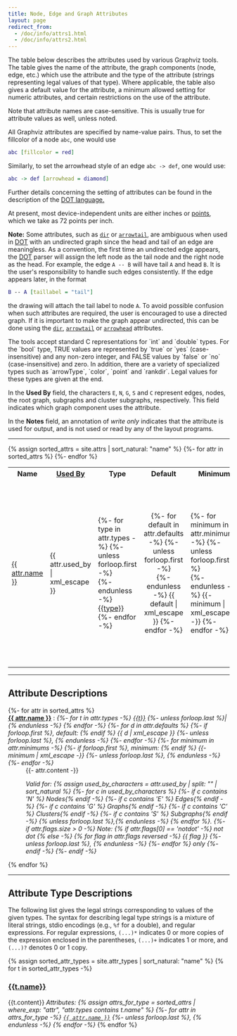 ```yaml
---
title: Node, Edge and Graph Attributes
layout: page
redirect_from:
  - /doc/info/attrs1.html
  - /doc/info/attrs2.html
---
```

The table below describes the attributes used by various Graphviz tools.
The table gives the name of the attribute, the graph components (node,
edge, etc.) which use the attribute and the type of the attribute
(strings representing legal values of that type). Where applicable, the table
also gives a default value for the attribute, a minimum allowed setting
for numeric attributes, and certain restrictions on the use of the attribute.

Note that attribute names are case-sensitive. 
This is usually true for attribute values as well, unless noted.

All Graphviz attributes are specified by name-value pairs. Thus, to
set the fillcolor of a node `abc`, one would use

```dot
abc [fillcolor = red]
```
Similarly, to set the arrowhead style of an edge `abc -> def`,
one would use:

```dot
abc -> def [arrowhead = diamond]
```

Further details concerning the setting of attributes can be found
in the description of the [DOT language.](lang.html)

At present, most device-independent units are either inches or
<A ID="points" HREF="http://en.wikipedia.org/wiki/Point_(typography)">points</A>,
which we take as 72 points per inch.

<P ID="h:undir_note"></P>

**Note:** Some attributes, such as
[`dir`](#d:dir) or [`arrowtail`](#d:arrowtail), are ambiguous when used in
[DOT](lang.html) with an undirected graph since the head and tail of an edge
are meaningless. As a convention, the first time an undirected edge appears,
the [DOT](lang.html)
parser will assign the left node as the tail node and the right node as
the head. For example, the edge `A -- B` will have tail `A`
and head `B`. It is the user's responsibility to handle such
edges consistently. If the edge appears later, in the format

```dot
B -- A [taillabel = "tail"]
```

the drawing will attach the tail label to node `A`.
To avoid possible confusion when such attributes are required, the user
is encouraged to use a directed graph.
If it is important to make the graph appear undirected, this can be
done using the [`dir`](#d:dir), [`arrowtail`](#d:arrowtail) or
[`arrowhead`](#d:arrowhead) attributes.
<P ID="k:bool"></P>
The tools accept standard C representations for `int` and
`double` types.
For the `bool` type, TRUE values are
represented by `true` or `yes` (case-insensitive)
and any non-zero integer, and FALSE values by `false` or `no` (case-insensitive)
and zero.
In addition, there are a variety of specialized types such as
`arrowType`, `color`,
`point` and `rankdir`. Legal values for these types are given
at the end.
<P ID="h:uses"></P>

In the **Used By** field, the
characters `E`, `N`, `G`, `S` and `C`
represent edges, nodes, the root graph, subgraphs
and cluster subgraphs, respectively.
This field indicates which graph component uses the attribute.

In the **Notes** field, an annotation of *write only*
indicates that the attribute is used for output, and is not used or read by any
of the layout programs.

---

<TABLE ALIGN=CENTER>
<TR>
  <TH>Name</TH>
  <TH><A HREF="#h:uses">Used By</A></TH>
  <TH>Type</TH>
  <TH STYLE="text-align: center;">Default</TH>
  <TH>Minimum</TH>
  <TH>Notes</TH>
</TR>
{% assign sorted_attrs = site.attrs | sort_natural: "name" %}
{%- for attr in sorted_attrs %}
<TR>
  <TD><A ID="a:{{ attr.name }}" HREF="#d:{{ attr.name }}">{{ attr.name }}</A></TD>
  <TD>{{ attr.used_by | xml_escape }}</TD>
  <TD>
  {%- for type in attr.types -%}
    {%- unless forloop.first -%}
    <BR>
    {%- endunless -%}
    <A HREF="#k:{{type}}">{{type}}</A>
  {%- endfor -%}
  </TD>
  <TD STYLE="text-align: center;">
  {%- for default in attr.defaults -%}
    {%- unless forloop.first -%}
    <BR>
    {%- endunless -%}
    {{ default | xml_escape }}
  {%- endfor -%}
  </TD>
  <TD>
  {%- for minimum in attr.minimums -%}
    {%- unless forloop.first -%}
    <BR>
    {%- endunless -%}
    {{- minimum | xml_escape -}}
  {%- endfor -%}
  </TD>
  <TD>
  {%- if attr.flags.size == 0 -%}
  {%- elsif attr.flags[0] == 'notdot' -%}
    not dot
  {%- else -%}
    {%- for flag in attr.flags reversed -%}
      {{ flag }}
      {%- unless forloop.last %}, {% endunless -%}
    {%- endfor %} only
  {%- endif -%}
  </TD>
</TR>
{%- endfor %}
</TABLE>

---

## Attribute Descriptions

<DL>
{%- for attr in sorted_attrs %}
<DT>
  <A ID="d:{{attr.name}}" HREF="#a:{{attr.name}}"><STRONG>{{ attr.name }}</STRONG></A> :
  <I>
  {%- for t in attr.types -%}
  <A HREF="#k:{{t}}">{{t}}</A>
  {%- unless forloop.last %}|{% endunless -%}
  {% endfor -%}
  {%- for d in attr.defaults %}
    {%- if forloop.first %}, default: {% endif %}
    {{ d | xml_escape }}
    {%- unless forloop.last %}, {% endunless -%}
  {%- endfor -%}
  {%- for minimum in attr.minimums -%}
    {%- if forloop.first %}, minimum: {% endif %}
    {{- minimum | xml_escape -}}
    {%- unless forloop.last %}, {% endunless -%}
  {%- endfor -%}
  </I>
</DT>
<DD>
  {{- attr.content -}}

<P>
<I>Valid for:
{% assign used_by_characters = attr.used_by | split: "" | sort_natural %}
{%- for c in used_by_characters %}
  {%- if c contains 'N' %} Nodes{% endif -%}
  {%- if c contains 'E' %} Edges{% endif -%}
  {%- if c contains 'G' %} Graphs{% endif -%}
  {%- if c contains 'C' %} Clusters{% endif -%}
  {%- if c contains 'S' %} Subgraphs{% endif -%}
  {% unless forloop.last %},{% endunless -%}
{% endfor %}.</I>
<I>
{%- if attr.flags.size > 0 -%}
  Note:
  {% if attr.flags[0] == 'notdot' -%}
    not dot
  {% else -%}
    {% for flag in attr.flags reversed -%}
      {{ flag }}
      {%- unless forloop.last %}, {% endunless -%}
    {%- endfor %} only
  {%- endif -%}
{%- endif -%}
</I>
</P>
</DD>
{% endfor %}
</DL>

---

## Attribute Type Descriptions

The following list gives the legal strings corresponding to values of
the given types.
The syntax for describing legal type strings is a mixture of literal strings,
stdio encodings (e.g., `%f` for a double), and regular expressions.
For regular expressions, `(...)*` indicates 0 or more copies of the expression
enclosed in the parentheses,  `(...)+` indicates 1 or more, and
`(...)?` denotes 0 or 1 copy.

{% assign sorted_attr_types = site.attr_types | sort_natural: "name" %}
{% for t in sorted_attr_types -%}
<H3 ID="k:{{t.name}}"><A HREF="#k:{{t.name}}">{{t.name}}</A></H3>
{{t.content}}
<I>Attributes:
{% assign attrs_for_type = sorted_attrs | where_exp: "attr", "attr.types contains t.name" %}
{%- for attr in attrs_for_type -%}
  <A HREF="#d:{{ attr.name }}"><CODE>{{ attr.name }}</CODE></A>
  {%- unless forloop.last %}, {% endunless -%}
{% endfor -%}
</I>
{% endfor %}

